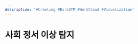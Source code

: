 ```yaml
---
description: '#Crawling #Bi-LSTM #WordCloud #Visualization'
---
```


# 사회 정서 이상 탐지

<figure><img src="../../../.gitbook/assets/사회정서 이상탐지_페이지_01 (1).jpg" alt=""><figcaption></figcaption></figure>

<figure><img src="../../../.gitbook/assets/사회정서 이상탐지_페이지_02 (1).jpg" alt=""><figcaption></figcaption></figure>

<figure><img src="../../../.gitbook/assets/사회정서 이상탐지_페이지_03 (1).jpg" alt=""><figcaption></figcaption></figure>

<figure><img src="../../../.gitbook/assets/사회정서 이상탐지_페이지_04 (2).jpg" alt=""><figcaption></figcaption></figure>

<figure><img src="../../../.gitbook/assets/사회정서 이상탐지_페이지_05 (1).jpg" alt=""><figcaption></figcaption></figure>

<figure><img src="../../../.gitbook/assets/사회정서 이상탐지_페이지_06 (1).jpg" alt=""><figcaption></figcaption></figure>

<figure><img src="../../../.gitbook/assets/사회정서 이상탐지_페이지_07 (1).jpg" alt=""><figcaption></figcaption></figure>

<figure><img src="../../../.gitbook/assets/사회정서 이상탐지_페이지_08 (1).jpg" alt=""><figcaption></figcaption></figure>

<figure><img src="../../../.gitbook/assets/사회정서 이상탐지_페이지_09 (1).jpg" alt=""><figcaption></figcaption></figure>

<figure><img src="../../../.gitbook/assets/사회정서 이상탐지_페이지_10 (2).jpg" alt=""><figcaption></figcaption></figure>

<figure><img src="../../../.gitbook/assets/사회정서 이상탐지_페이지_11 (1).jpg" alt=""><figcaption></figcaption></figure>

<figure><img src="../../../.gitbook/assets/사회정서 이상탐지_페이지_12 (2).jpg" alt=""><figcaption></figcaption></figure>

<figure><img src="../../../.gitbook/assets/사회정서 이상탐지_페이지_13 (1).jpg" alt=""><figcaption></figcaption></figure>

<figure><img src="../../../.gitbook/assets/사회정서 이상탐지_페이지_14 (2).jpg" alt=""><figcaption></figcaption></figure>

<figure><img src="../../../.gitbook/assets/사회정서 이상탐지_페이지_15 (1).jpg" alt=""><figcaption></figcaption></figure>

<figure><img src="../../../.gitbook/assets/사회정서 이상탐지_페이지_16 (1).jpg" alt=""><figcaption></figcaption></figure>

<figure><img src="../../../.gitbook/assets/사회정서 이상탐지_페이지_17 (1).jpg" alt=""><figcaption></figcaption></figure>

<figure><img src="../../../.gitbook/assets/사회정서 이상탐지_페이지_18 (1).jpg" alt=""><figcaption></figcaption></figure>

<figure><img src="../../../.gitbook/assets/사회정서 이상탐지_페이지_19.jpg" alt=""><figcaption></figcaption></figure>

<figure><img src="../../../.gitbook/assets/사회정서 이상탐지_페이지_20 (2).jpg" alt=""><figcaption></figcaption></figure>
